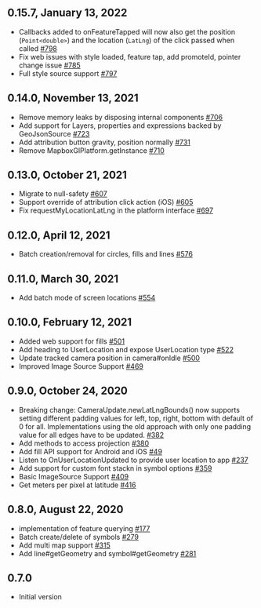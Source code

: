 ## 0.15.7, January 13, 2022
* Callbacks added to onFeatureTapped will now also get the position (`Point<double>`) and the location (`LatLng`) of the click passed when called [#798](https://github.com/flutter-mapbox-gl/maps/pull/798) 
* Fix web issues with style loaded, feature tap, add promoteId, pointer change issue [#785](https://github.com/flutter-mapbox-gl/maps/pull/785)
* Full style source support [#797](https://github.com/flutter-mapbox-gl/maps/pull/797)

## 0.14.0, November 13, 2021
* Remove memory leaks by disposing internal components [#706](https://github.com/tobrun/flutter-mapbox-gl/pull/706) 
* Add support for Layers, properties and expressions backed by GeoJsonSource [#723](https://github.com/tobrun/flutter-mapbox-gl/pull/723)
* Add attribution button gravity, position normally [#731](https://github.com/tobrun/flutter-mapbox-gl/pull/731)
* Remove MapboxGlPlatform.getInstance [#710](https://github.com/tobrun/flutter-mapbox-gl/pull/710)

## 0.13.0, October 21, 2021
* Migrate to null-safety [#607](https://github.com/tobrun/flutter-mapbox-gl/pull/607)
* Support override of attribution click action (iOS) [#605](https://github.com/tobrun/flutter-mapbox-gl/pull/605)
* Fix requestMyLocationLatLng in the platform interface [#697](https://github.com/tobrun/flutter-mapbox-gl/pull/697)

## 0.12.0, April 12, 2021
* Batch creation/removal for circles, fills and lines [#576](https://github.com/tobrun/flutter-mapbox-gl/pull/576)

## 0.11.0, March 30, 2021
* Add batch mode of screen locations [#554](https://github.com/tobrun/flutter-mapbox-gl/pull/554)

## 0.10.0, February 12, 2021
* Added web support for fills [#501](https://github.com/tobrun/flutter-mapbox-gl/pull/501)
* Add heading to UserLocation and expose UserLocation type [#522](https://github.com/tobrun/flutter-mapbox-gl/pull/522)
* Update tracked camera position in camera#onIdle [#500](https://github.com/tobrun/flutter-mapbox-gl/pull/500)
* Improved Image Source Support [#469](https://github.com/tobrun/flutter-mapbox-gl/pull/469)

## 0.9.0,  October 24, 2020
* Breaking change: CameraUpdate.newLatLngBounds() now supports setting different padding values for left, top, right, bottom with default of 0 for all. Implementations using the old approach with only one padding value for all edges have to be updated. [#382](https://github.com/tobrun/flutter-mapbox-gl/pull/382)
* Add methods to access projection [#380](https://github.com/tobrun/flutter-mapbox-gl/pull/380)
* Add fill API support for Android and iOS [#49](https://github.com/tobrun/flutter-mapbox-gl/pull/49)
* Listen to OnUserLocationUpdated to provide user location to app [#237](https://github.com/tobrun/flutter-mapbox-gl/pull/237)
* Add support for custom font stackn in symbol options [#359](https://github.com/tobrun/flutter-mapbox-gl/pull/359)
* Basic ImageSource Support [#409](https://github.com/tobrun/flutter-mapbox-gl/pull/409)
* Get meters per pixel at latitude [#416](https://github.com/tobrun/flutter-mapbox-gl/pull/416)

## 0.8.0, August 22, 2020
- implementation of feature querying [#177](https://github.com/tobrun/flutter-mapbox-gl/pull/177)
- Batch create/delete of symbols [#279](https://github.com/tobrun/flutter-mapbox-gl/pull/279)
- Add multi map support [#315](https://github.com/tobrun/flutter-mapbox-gl/pull/315)
- Add line#getGeometry and symbol#getGeometry [#281](https://github.com/tobrun/flutter-mapbox-gl/pull/281)

## 0.7.0
- Initial version
